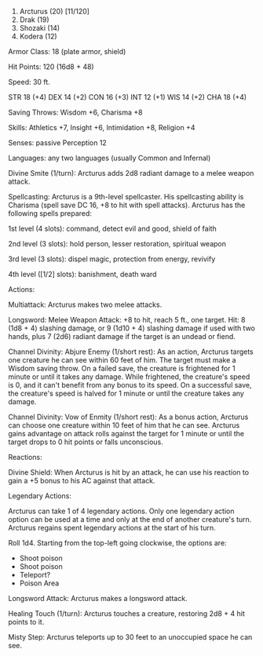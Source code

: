 1. Arcturus (20) [11/120]
2. Drak (19)
3. Shozaki (14)
4. Kodera (12)

Armor Class: 18 (plate armor, shield)

Hit Points: 120 (16d8 + 48)

Speed: 30 ft.

STR 18 (+4) DEX 14 (+2) CON 16 (+3) INT 12 (+1) WIS 14 (+2) CHA 18 (+4)

Saving Throws: Wisdom +6, Charisma +8

Skills: Athletics +7, Insight +6, Intimidation +8, Religion +4

Senses: passive Perception 12

Languages: any two languages (usually Common and Infernal)

Divine Smite (1/turn): Arcturus adds 2d8 radiant damage to a melee weapon attack.

Spellcasting: Arcturus is a 9th-level spellcaster. His spellcasting ability is Charisma (spell save DC 16, +8 to hit with spell attacks). Arcturus has the following spells prepared:

1st level (4 slots): command, detect evil and good, shield of faith

2nd level (3 slots): hold person, lesser restoration, spiritual weapon

3rd level (3 slots): dispel magic, protection from energy, revivify

4th level ([1/2] slots): banishment, death ward

Actions:

Multiattack: Arcturus makes two melee attacks.

Longsword: Melee Weapon Attack: +8 to hit, reach 5 ft., one target. Hit: 8 (1d8 + 4) slashing damage, or 9 (1d10 + 4) slashing damage if used with two hands, plus 7 (2d6) radiant damage if the target is an undead or fiend.

Channel Divinity: Abjure Enemy (1/short rest): As an action, Arcturus targets one creature he can see within 60 feet of him. The target must make a Wisdom saving throw. On a failed save, the creature is frightened for 1 minute or until it takes any damage. While frightened, the creature's speed is 0, and it can't benefit from any bonus to its speed. On a successful save, the creature's speed is halved for 1 minute or until the creature takes any damage.

Channel Divinity: Vow of Enmity (1/short rest): As a bonus action, Arcturus can choose one creature within 10 feet of him that he can see. Arcturus gains advantage on attack rolls against the target for 1 minute or until the target drops to 0 hit points or falls unconscious.

Reactions:

Divine Shield: When Arcturus is hit by an attack, he can use his reaction to gain a +5 bonus to his AC against that attack.

Legendary Actions:

Arcturus can take 1 of 4 legendary actions. Only one legendary action option can be used at a time and only at the end of another creature's turn. Arcturus regains spent legendary actions at the start of his turn.

Roll 1d4. Starting from the top-left going clockwise, the options are:

- Shoot poison
- Shoot poison
- Teleport?
- Poison Area

Longsword Attack: Arcturus makes a longsword attack.

Healing Touch (1/turn): Arcturus touches a creature, restoring 2d8 + 4 hit points to it.

Misty Step: Arcturus teleports up to 30 feet to an unoccupied space he can see.
